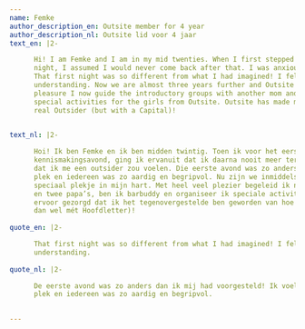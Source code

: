 ```yaml
---
name: Femke
author_description_en: Outsite member for 4 year
author_description_nl: Outsite lid voor 4 jaar
text_en: |2-

      Hi! I am Femke and I am in my mid twenties. When I first stepped into Outsite for my very first introductory
      night, I assumed I would never come back after that. I was anxious and afraid I would feel like an outsider.
      That first night was so different from what I had imagined! I felt at home and everyone was so nice and
      understanding. Now we are almost three years further and Outsite has a special place in my heart. With great
      pleasure I now guide the introductory groups with another mom and two dads, I am a bar buddy and I organize
      special activities for the girls from Outsite. Outsite has made me the opposite of how I felt, now I am a
      real Outsider (but with a Capital)!

      
text_nl: |2-

      Hoi! Ik ben Femke en ik ben midden twintig. Toen ik voor het eerst Outsite binnenstapte voor mijn allereerste
      kennismakingsavond, ging ik ervanuit dat ik daarna nooit meer terug zou komen. Ik vond het erg spannend en was bang
      dat ik me een outsider zou voelen. Die eerste avond was zo anders dan ik mij had voorgesteld! Ik voelde me op mijn
      plek en iedereen was zo aardig en begripvol. Nu zijn we inmiddels bijna drie jaar verder en Outsite heeft een
      speciaal plekje in mijn hart. Met heel veel plezier begeleid ik nu zelf de kennismakingsgroepen met een andere mama
      en twee papa’s, ben ik barbuddy en organiseer ik speciale activiteiten voor de meiden van Outsite. Outsite heeft
      ervoor gezorgd dat ik het tegenovergestelde ben geworden van hoe ik me voelde, nu ben ik een echte Outsider (maar
      dan wel mét Hoofdletter)!
      
quote_en: |2-

      That first night was so different from what I had imagined! I felt at home and everyone was so nice and
      understanding.
      
quote_nl: |2-

      De eerste avond was zo anders dan ik mij had voorgesteld! Ik voelde me op mijn
      plek en iedereen was zo aardig en begripvol.
      

---
```

